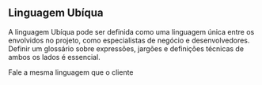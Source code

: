 ## Linguagem Ubíqua

A linguagem Ubíqua pode ser definida como uma linguagem única entre os envolvidos no projeto, como especialistas de negócio e desenvolvedores. Definir um glossário sobre expressões, jargões e definições técnicas de ambos os lados é essencial.

Fale a mesma linguagem que o cliente